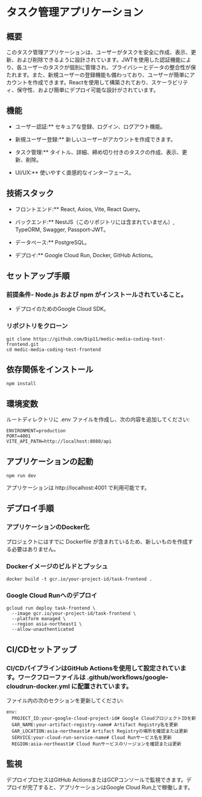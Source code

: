 # タスク管理アプリケーション
## 概要
このタスク管理アプリケーションは、ユーザーがタスクを安全に作成、表示、更新、および削除できるように設計されています。JWTを使用した認証機能により、各ユーザーのタスクが個別に管理され、プライバシーとデータの整合性が保たれます。また、新規ユーザーの登録機能も備わっており、ユーザーが簡単にアカウントを作成できます。Reactを使用して構築されており、スケーラビリティ、保守性、および簡単にデプロイ可能な設計がされています。

## 機能
- ユーザー認証:** セキュアな登録、ログイン、ログアウト機能。
- 新規ユーザー登録:** 新しいユーザーがアカウントを作成できます。

- タスク管理:** タイトル、詳細、締め切り付きのタスクの作成、表示、更新、削除。

- UI/UX:** 使いやすく直感的なインターフェース。

## 技術スタック
- フロントエンド:** React, Axios, Vite, React Query。

- バックエンド:** NestJS（このリポジトリには含まれていません）, TypeORM, Swagger, Passport-JWT。

- データベース:** PostgreSQL。

- デプロイ:** Google Cloud Run, Docker, GitHub Actions。

## セットアップ手順
### 前提条件- Node.js および npm がインストールされていること。
- デプロイのためのGoogle Cloud SDK。

### リポジトリをクローン
```
git clone https://github.com/Dip11/medic-media-coding-test-frontend.git
cd medic-media-coding-test-frontend
```
## 依存関係をインストール
```
npm install
```

## 環境変数
ルートディレクトリに .env ファイルを作成し、次の内容を追加してください:
```
ENVIRONMENT=production
PORT=4001
VITE_API_PATH=http://localhost:8080/api
```

## アプリケーションの起動
```
npm run dev
```
アプリケーションは http://localhost:4001 で利用可能です。

## デプロイ手順
### アプリケーションのDocker化
プロジェクトにはすでに Dockerfile が含まれているため、新しいものを作成する必要はありません。

### Dockerイメージのビルドとプッシュ
```
docker build -t gcr.io/your-project-id/task-frontend .
```

### Google Cloud Runへのデプロイ
```
gcloud run deploy task-frontend \
  --image gcr.io/your-project-id/task-frontend \
  --platform managed \
  --region asia-northeast1 \
  --allow-unauthenticated
```

## CI/CDセットアップ
### CI/CDパイプラインはGitHub Actionsを使用して設定されています。ワークフローファイルは .github/workflows/google-cloudrun-docker.yml に配置されています。

ファイル内の次のセクションを更新してください:

```
env:
  PROJECT_ID:your-google-cloud-project-id# Google CloudプロジェクトIDを新
  GAR_NAME:your-artifact-registry-name# Artifact Registry名を更新
  GAR_LOCATION:asia-northeast1# Artifact Registryの場所を確認または更新
  SERVICE:your-cloud-run-service-name# Cloud Runサービス名を更新
  REGION:asia-northeast1# Cloud Runサービスのリージョンを確認または更新
```

## 監視
デプロイプロセスはGitHub ActionsまたはGCPコンソールで監視できます。デプロイが完了すると、アプリケーションはGoogle Cloud Run上で稼働します。

